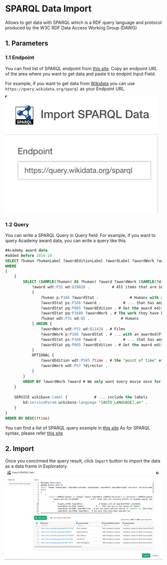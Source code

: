 # SPARQL Data Import

Allows to get data with SPARQL which is a RDF query language and protocol produced by the W3C RDF Data Access Working Group (DAWG)

## 1. Parameters

### 1.1 Endpoint

You can find list of SPARQL endpoint from [this site](https://www.w3.org/wiki/SparqlEndpoints).
Copy an endpoint URL of the area where you want to get data and paste it to endpint Input Field.

For example, if you want to get data from [Wikidata](https://www.wikidata.org/wiki/Wikidata:Main_Page) you can use `https://query.wikidata.org/sparql` as your Endpoint URL.

![](images/SPARQL_endpoint.png)


### 1.2 Query

You can write a SPARQL Query in Query field.
For example, if you want to query Academy award data, you can write a query like this.

```sql
#Academy award data
#added before 2016-10
SELECT ?human ?humanLabel ?awardEditionLabel ?awardLabel ?awardWork ?awardWorkLabel ?director ?directorLabel ?time
WHERE
{
	{
		SELECT (SAMPLE(?human) AS ?human) ?award ?awardWork (SAMPLE(?director) AS ?director) (SAMPLE(?awardEdition) AS ?awardEdition) (SAMPLE(?time) AS ?time) WHERE {
			?award wdt:P31 wd:Q19020 .			# All items that are instance of(P31) of Academy awards (Q19020)
			{
				?human p:P166 ?awardStat .              # Humans with an awarded(P166) statement
				?awardStat ps:P166 ?award .     	 # ... that has any of the values of ?award
				?awardStat pq:P805 ?awardEdition . # Get the award edition (which is "subject of" XXth Academy Awards)
				?awardStat pq:P1686 ?awardWork . # The work they have been awarded for
				?human wdt:P31 wd:Q5 . 				# Humans
			} UNION {
				?awardWork wdt:P31 wd:Q11424 . # Films
				?awardWork p:P166 ?awardStat . # ... with an awarded(P166) statement
				?awardStat ps:P166 ?award .     	 # ... that has any of the values of ?award
				?awardStat pq:P805 ?awardEdition . # Get the award edition (which is "subject of" XXth Academy Awards)
			}
			OPTIONAL {
				?awardEdition wdt:P585 ?time . # the "point of time" of the Academy Award
				?awardWork wdt:P57 ?director .
			}
		}
		GROUP BY ?awardWork ?award # We only want every movie once for a category (a 'random' person is selected)
	}

	SERVICE wikibase:label {            # ... include the labels
		bd:serviceParam wikibase:language "[AUTO_LANGUAGE],en" .
	}
}
ORDER BY DESC(?time)
```

You can find a list of SPARQL query example in [this site](https://www.wikidata.org/wiki/Wikidata:SPARQL_query_service/queries/examples)
As for SPARQL syntax, please refer [this site](https://www.w3.org/TR/sparql11-overview/)

## 2. Import

Once you concirmed the query result, click `Import` button to import the data as a data frame in Exploratory.
![](images/SPARQL_import.png)


